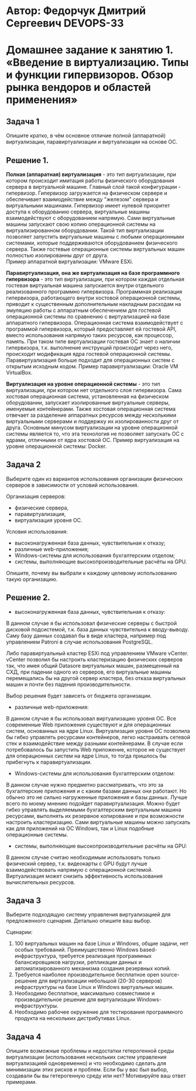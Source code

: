 # Автор: Федорчук Дмитрий Сергеевич DEVOPS-33

# Домашнее задание к занятию 1.  «Введение в виртуализацию. Типы и функции гипервизоров. Обзор рынка вендоров и областей применения»

## Задача 1

Опишите кратко, в чём основное отличие полной (аппаратной) виртуализации, паравиртуализации и виртуализации на основе ОС.

## Решение 1.

**Полная (аппаратная) виртуализация** - это тип виртуализации, при котором происходит имитация работы физического оборудования сервера в виртуальной машине. Главный слой такой конфигурации - гипервизор. Гипервизор загружается на физическом сервере и обеспечивает взаимодействие между "железом" сервера и виртуальными машинами. Гипервизор имеет нулевой приоритет доступа к оборудованию сервера, виртуальные машины взаимодействуют с оборудованием напрямую. Сами виртуальные машины запускают свою копию операционной системы на виртуализированном оборудовании. Такой тип виртуализации позволяет запустить виртуальные машины с любыми операционными системами, которые поддерживаются оборудованием физического сервера. Также гостевые операционные системы виртуальных машин полностью изолированны друг от друга.        
Пример аппаратной виртуализации: VMware ESXi.

**Паравиртуализация, она же виртуализация на базе программного гипервизора** - это тип виртуализации, при котором каждая отдельная гостевая виртуальная машина запускается внутри отдельного реализованного программно гипервизора. Программная реализация гипервизора, работающего внутри хостовой операционной системы, приводит к существенным дополнительным накладным расходам на эмуляцию работы с аппаратным обеспечением для гостевой операционной системы по сравнению с виртуализацией на базе аппаратного гипервизора. Операционная система взаимодействует с программой гипервизора, который предоставляет ей гостевой API, вместо использования напрямую таких ресурсов, как процессор, память. При таком типе виртуализации гостевая ОС знает о наличии гипервизора, т.к. выполнение инструкций происходит через него, происходит модификация ядра гостевой операционной системы. Паравиртуализация больше подходит для операционных систем с открытым исходным кодом.
Пример паравиртуализации: Oracle VM VirtualBox.

**Виртуализация на уровне операционной системы** - это тип виртуализации, при котором нет отдельного слоя гипервизора. Сама хостовая операционная система, установленная на физическом оборудовании, запускает изолированные виртуальные серверы, именуемые контейнерами. Также хостовая операционная система отвечает за разделение аппаратных ресурсов между несколькими виртуальными серверами и поддержку их изолированности друг от друга. Основным минусом виртуализации на уровне операционной системы является то, что эта технология не позволяет запускать ОС с ядрами, отличными от ядра хостовой ОС.
Пример виртуализация на уровне операционной системы: Docker.

## Задача 2

Выберите один из вариантов использования организации физических серверов в зависимости от условий использования.

Организация серверов:

- физические сервера,
- паравиртуализация,
- виртуализация уровня ОС.

Условия использования:

- высоконагруженная база данных, чувствительная к отказу;
- различные web-приложения;
- Windows-системы для использования бухгалтерским отделом;
- системы, выполняющие высокопроизводительные расчёты на GPU.

Опишите, почему вы выбрали к каждому целевому использованию такую организацию.

## Решение 2.
* высоконагруженная база данных, чувствительная к отказу:

В данном случае я бы использовал физические серверы с быстрой дисковой подсистемой, т.к. база данных чувствительна к вводу-выводу. Саму базу данных создавал бы в виде кластера, например под управлением Patroni в случае использования PostgreSQL. 

Либо паравиртуальный кластер ESXi под управлением VMware vCenter. vCenter позволил бы настроить кластеризацию физических серверов так, что имея общий Datasore виртуальных машин, размещенный на СХД, при падении одного из серверов, его виртуальные машины перемещались бы на другой сервер кластера, без отказа виртуальных машин и почти без падения производительности.

Выбор решения будет зависеть от бюджета организации.

* различные web-приложения:

В данном случае я бы использовал виртуализацию уровня ОС. Все современные Web приложения существуют и для операционных систем, основанных на ядре Linux. Виртуализация уровня ОС позволила бы гибко управлять ресурсами контейнеров, легко настраивать сетевой стек и взаимодействие между разными контейнерами. В случае если потребовалось бы запустить Web приложение, которое не существует для операционных систем на ядре Linux, то тогда пришлось бы прибегнуть к паравиртуализации.

* Windows-системы для использования бухгалтерским отделом:

В данном случае нужно предметно рассматривать, что это за бухгалтерские приложения и с каким базами данных они работают. Но обычно это не сильно нагруженные приложения и базы данных. Лучше всего по моему мнению подойдет паравиртуализация. Можно будет гибко управлять выделяемыми бухгалтерским виртуальным машина ресурсами, выполнять их резервное копирование и при возможности настроить кластеризацию. Сами виртуальные машины можно запускать как для приложений на ОС Windows, так и Linux подобные операционные системы.  

* системы, выполняющие высокопроизводительные расчёты на GPU:

В данном случае считаю необходимым использовать только физический сервер, т.к. видеокарты с GPU будут лучше взаимодействовать напрямую с операционной системой. Виртуализация может снизить эффективность использования вычислительных ресурсов.  

## Задача 3

Выберите подходящую систему управления виртуализацией для предложенного сценария. Детально опишите ваш выбор.

Сценарии:

1. 100 виртуальных машин на базе Linux и Windows, общие задачи, нет особых требований. Преимущественно Windows based-инфраструктура, требуется реализация программных балансировщиков нагрузки, репликации данных и автоматизированного механизма создания резервных копий.
2. Требуется наиболее производительное бесплатное open source-решение для виртуализации небольшой (20-30 серверов) инфраструктуры на базе Linux и Windows виртуальных машин.
3. Необходимо бесплатное, максимально совместимое и производительное решение для виртуализации Windows-инфраструктуры.
4. Необходимо рабочее окружение для тестирования программного продукта на нескольких дистрибутивах Linux.

## Задача 4

Опишите возможные проблемы и недостатки гетерогенной среды виртуализации (использования нескольких систем управления виртуализацией одновременно) и что необходимо сделать для минимизации этих рисков и проблем. Если бы у вас был выбор, создавали бы вы гетерогенную среду или нет? Мотивируйте ваш ответ примерами.
